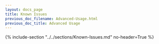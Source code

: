 ```yaml
---
layout: docs_page
title: Known Issues
previous_doc_filename: Advanced-Usage.html
previous_doc_title: Advanced Usage
---
```


{% include-section "../../sections/Known-Issues.md" no-header=True %}